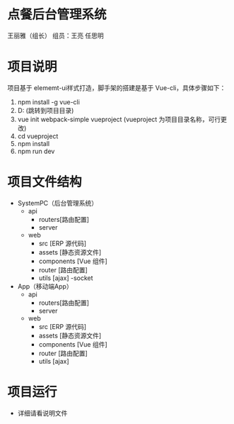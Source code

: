 # 点餐后台管理系统

王丽雅（组长） 组员：王亮  任思明 

# 项目说明
项目基于 elememt-ui样式打造，脚手架的搭建是基于 Vue-cli，具体步骤如下：
1. npm install -g vue-cli
2. D: (跳转到项目目录)
3. vue init webpack-simple vueproject (vueproject 为项目目录名称，可行更改)
4. cd vueproject
5. npm install
6. npm run dev

# 项目文件结构
- SystemPC（后台管理系统）
  - api
    - routers[路由配置]
    - server
  - web
    - src [ERP 源代码]
    - assets [静态资源文件]
    - components [Vue 组件]
    - router [路由配置]
    - utils [ajax]
  -socket
- App（移动端App）
  - api
    - routers[路由配置]
    - server
  - web
    - src [ERP 源代码]
    - assets [静态资源文件]
    - components [Vue 组件]
    - router [路由配置]
    - utils [ajax]

# 项目运行
- 详细请看说明文件

